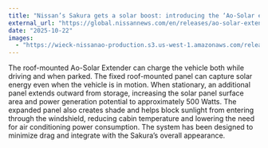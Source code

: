 ```yaml
---
title: "Nissan’s Sakura gets a solar boost: introducing the ‘Ao-Solar extender’"
external_url: "https://global.nissannews.com/en/releases/ao-solar-extender-for-nissan-sakura"
date: "2025-10-22"
images:
  - "https://wieck-nissanao-production.s3.us-west-1.amazonaws.com/releaseInlineImages/9dda88093b12ecd19f6a2a7c5b8b17c189cdc3a7"
---
```


The roof-mounted Ao-Solar Extender can charge the vehicle both while driving and when parked. The fixed roof-mounted panel can capture solar energy even when the vehicle is in motion. When stationary, an additional panel extends outward from storage, increasing the solar panel surface area and power generation potential to approximately 500 Watts. The expanded panel also creates shade and helps block sunlight from entering through the windshield, reducing cabin temperature and lowering the need for air conditioning power consumption. The system has been designed to minimize drag and integrate with the Sakura’s overall appearance.